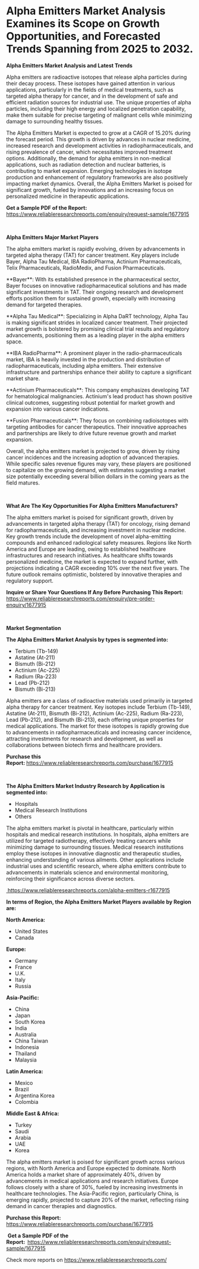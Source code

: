 <p><h1>Alpha Emitters Market Analysis Examines its Scope on Growth Opportunities, and Forecasted Trends Spanning from 2025 to 2032.</h1></p><p><strong>Alpha Emitters Market Analysis and Latest Trends</strong></p>
<p><p>Alpha emitters are radioactive isotopes that release alpha particles during their decay process. These isotopes have gained attention in various applications, particularly in the fields of medical treatments, such as targeted alpha therapy for cancer, and in the development of safe and efficient radiation sources for industrial use. The unique properties of alpha particles, including their high energy and localized penetration capability, make them suitable for precise targeting of malignant cells while minimizing damage to surrounding healthy tissues.</p><p>The Alpha Emitters Market is expected to grow at a CAGR of 15.20% during the forecast period. This growth is driven by advances in nuclear medicine, increased research and development activities in radiopharmaceuticals, and rising prevalence of cancer, which necessitates improved treatment options. Additionally, the demand for alpha emitters in non-medical applications, such as radiation detection and nuclear batteries, is contributing to market expansion. Emerging technologies in isotope production and enhancement of regulatory frameworks are also positively impacting market dynamics. Overall, the Alpha Emitters Market is poised for significant growth, fueled by innovations and an increasing focus on personalized medicine in therapeutic applications.</p></p>
<p><strong>Get a Sample PDF of the Report:&nbsp;</strong> <a href="https://www.reliableresearchreports.com/enquiry/request-sample/1677915?utm_campaign=117&utm_medium=2&utm_source=Github&utm_content=ia&utm_term=03032025&utm_id=alpha-emitters">https://www.reliableresearchreports.com/enquiry/request-sample/1677915</a></p>
<p>&nbsp;</p>
<p><strong>Alpha Emitters Major Market Players</strong></p>
<p><p>The alpha emitters market is rapidly evolving, driven by advancements in targeted alpha therapy (TAT) for cancer treatment. Key players include Bayer, Alpha Tau Medical, IBA RadioPharma, Actinium Pharmaceuticals, Telix Pharmaceuticals, RadioMedix, and Fusion Pharmaceuticals.</p><p>**Bayer**: With its established presence in the pharmaceutical sector, Bayer focuses on innovative radiopharmaceutical solutions and has made significant investments in TAT. Their ongoing research and development efforts position them for sustained growth, especially with increasing demand for targeted therapies.</p><p>**Alpha Tau Medical**: Specializing in Alpha DaRT technology, Alpha Tau is making significant strides in localized cancer treatment. Their projected market growth is bolstered by promising clinical trial results and regulatory advancements, positioning them as a leading player in the alpha emitters space.</p><p>**IBA RadioPharma**: A prominent player in the radio-pharmaceuticals market, IBA is heavily invested in the production and distribution of radiopharmaceuticals, including alpha emitters. Their extensive infrastructure and partnerships enhance their ability to capture a significant market share.</p><p>**Actinium Pharmaceuticals**: This company emphasizes developing TAT for hematological malignancies. Actinium's lead product has shown positive clinical outcomes, suggesting robust potential for market growth and expansion into various cancer indications.</p><p>**Fusion Pharmaceuticals**: They focus on combining radioisotopes with targeting antibodies for cancer therapeutics. Their innovative approaches and partnerships are likely to drive future revenue growth and market expansion.</p><p>Overall, the alpha emitters market is projected to grow, driven by rising cancer incidences and the increasing adoption of advanced therapies. While specific sales revenue figures may vary, these players are positioned to capitalize on the growing demand, with estimates suggesting a market size potentially exceeding several billion dollars in the coming years as the field matures.</p></p>
<p>&nbsp;</p>
<p><strong>What Are The Key Opportunities For Alpha Emitters Manufacturers?</strong></p>
<p><p>The alpha emitters market is poised for significant growth, driven by advancements in targeted alpha therapy (TAT) for oncology, rising demand for radiopharmaceuticals, and increasing investment in nuclear medicine. Key growth trends include the development of novel alpha-emitting compounds and enhanced radiological safety measures. Regions like North America and Europe are leading, owing to established healthcare infrastructures and research initiatives. As healthcare shifts towards personalized medicine, the market is expected to expand further, with projections indicating a CAGR exceeding 10% over the next five years. The future outlook remains optimistic, bolstered by innovative therapies and regulatory support.</p></p>
<p><strong>Inquire or Share Your Questions If Any Before Purchasing This Report:</strong> <a href="https://www.reliableresearchreports.com/enquiry/pre-order-enquiry/1677915?utm_campaign=117&utm_medium=2&utm_source=Github&utm_content=ia&utm_term=03032025&utm_id=alpha-emitters">https://www.reliableresearchreports.com/enquiry/pre-order-enquiry/1677915</a></p>
<p>&nbsp;</p>
<p><strong>Market Segmentation</strong></p>
<p><strong>The Alpha Emitters Market Analysis by types is segmented into:</strong></p>
<p><ul><li>Terbium (Tb-149)</li><li>Astatine (At-211)</li><li>Bismuth (Bi-212)</li><li>Actinium (Ac-225)</li><li>Radium (Ra-223)</li><li>Lead (Pb-212)</li><li>Bismuth (Bi-213)</li></ul></p>
<p><p>Alpha emitters are a class of radioactive materials used primarily in targeted alpha therapy for cancer treatment. Key isotopes include Terbium (Tb-149), Astatine (At-211), Bismuth (Bi-212), Actinium (Ac-225), Radium (Ra-223), Lead (Pb-212), and Bismuth (Bi-213), each offering unique properties for medical applications. The market for these isotopes is rapidly growing due to advancements in radiopharmaceuticals and increasing cancer incidence, attracting investments for research and development, as well as collaborations between biotech firms and healthcare providers.</p></p>
<p><strong>Purchase this Report:&nbsp;</strong><a href="https://www.reliableresearchreports.com/purchase/1677915?utm_campaign=117&utm_medium=2&utm_source=Github&utm_content=ia&utm_term=03032025&utm_id=alpha-emitters">https://www.reliableresearchreports.com/purchase/1677915</a></p>
<p>&nbsp;</p>
<p><strong>The Alpha Emitters Market Industry Research by Application is segmented into:</strong></p>
<p><ul><li>Hospitals</li><li>Medical Research Institutions</li><li>Others</li></ul></p>
<p><p>The alpha emitters market is pivotal in healthcare, particularly within hospitals and medical research institutions. In hospitals, alpha emitters are utilized for targeted radiotherapy, effectively treating cancers while minimizing damage to surrounding tissues. Medical research institutions employ these isotopes in innovative diagnostic and therapeutic studies, enhancing understanding of various ailments. Other applications include industrial uses and scientific research, where alpha emitters contribute to advancements in materials science and environmental monitoring, reinforcing their significance across diverse sectors.</p></p>
<p><a href="https://www.reliableresearchreports.com/alpha-emitters-r1677915?utm_campaign=117&utm_medium=2&utm_source=Github&utm_content=ia&utm_term=03032025&utm_id=alpha-emitters">&nbsp;https://www.reliableresearchreports.com/alpha-emitters-r1677915</a></p>
<p><strong>In terms of Region, the Alpha Emitters Market Players available by Region are:</strong></p>
<p>
    <p> <strong> North America: </strong>
        <ul>
            <li>United States</li>
            <li>Canada</li>
        </ul>
        </p> 
    <p> <strong> Europe: </strong>
        <ul>
            <li>Germany</li>
            <li>France</li>
            <li>U.K.</li>
            <li>Italy</li>
            <li>Russia</li>
        </ul>
        </p> 
    <p> <strong> Asia-Pacific: </strong>
        <ul>
            <li>China</li>
            <li>Japan</li>
            <li>South Korea</li>
            <li>India</li>
            <li>Australia</li>
            <li>China Taiwan</li>
            <li>Indonesia</li>
            <li>Thailand</li>
            <li>Malaysia</li>
        </ul>
        </p> 
    <p> <strong> Latin America: </strong>
        <ul>
            <li>Mexico</li>
            <li>Brazil</li>
            <li>Argentina Korea</li>
            <li>Colombia</li>
        </ul>
        </p> 
    <p> <strong> Middle East & Africa: </strong>
        <ul>
            <li>Turkey</li>
            <li>Saudi</li>
            <li>Arabia</li>
            <li>UAE</li>
            <li>Korea</li>
        </ul>
    </p>
    </p>
<p><p>The alpha emitters market is poised for significant growth across various regions, with North America and Europe expected to dominate. North America holds a market share of approximately 40%, driven by advancements in medical applications and research initiatives. Europe follows closely with a share of 30%, fueled by increasing investments in healthcare technologies. The Asia-Pacific region, particularly China, is emerging rapidly, projected to capture 20% of the market, reflecting rising demand in cancer therapies and diagnostics.</p></p>
<p><strong>Purchase this Report: </strong><a href="https://www.reliableresearchreports.com/purchase/1677915?utm_campaign=117&utm_medium=2&utm_source=Github&utm_content=ia&utm_term=03032025&utm_id=alpha-emitters">https://www.reliableresearchreports.com/purchase/1677915</a></p>
<p>&nbsp;<strong>Get a Sample PDF of the Report:&nbsp;&nbsp;</strong><a href="https://www.reliableresearchreports.com/enquiry/request-sample/1677915?utm_campaign=117&utm_medium=2&utm_source=Github&utm_content=ia&utm_term=03032025&utm_id=alpha-emitters">https://www.reliableresearchreports.com/enquiry/request-sample/1677915</a></p>
<p><strong></strong></p>
<p>Check more reports on <a href="https://www.reliableresearchreports.com/?utm_campaign=117&utm_medium=2&utm_source=Github&utm_content=ia&utm_term=03032025&utm_id=alpha-emitters">https://www.reliableresearchreports.com/</a></p>